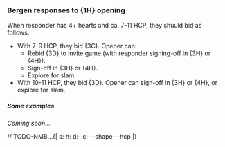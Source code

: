 ### <a name="Bergen_responses_to_1H_opening"> Bergen responses to {1H} opening

When responder has 4+ hearts and ca. 7-11 HCP, they shuuld bid as follows:

- With 7-9 HCP, they bid {3C}. Opener can:
    - Rebid {3D} to invite game (with responder signing-off in {3H} or {4H}).
    - Sign-off in {3H} or {4H}.
    - Explore for slam.
- With 10-11 HCP, they bid {3D}. Opener can sign-off in {3H} or {4H}, or explore for slam.

##### Some examples

_Coming soon..._

// TODO-NMB...{| s: h: d:- c: --shape --hcp |}
